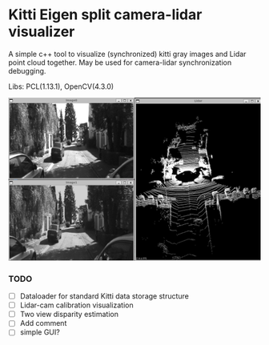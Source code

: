 # Kitti Eigen split camera-lidar visualizer
A simple c++ tool to visualize (synchronized) kitti gray images and Lidar point cloud together. May be used for camera-lidar synchronization debugging.

Libs: PCL(1.13.1), OpenCV(4.3.0)


![alt text](https://github.com/QtSignalProcessing/cam_lidar_visualizer/blob/main/res/screenshot.png)


### TODO
- [ ] Dataloader for standard Kitti data storage structure
- [ ] Lidar-cam calibration visualization
- [ ] Two view disparity estimation
- [ ] Add comment 
- [ ] simple GUI?